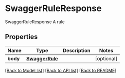# SwaggerRuleResponse

SwaggerRuleResponse A rule
## Properties
Name | Type | Description | Notes
------------ | ------------- | ------------- | -------------
**body** | [**SwaggerRule**](SwaggerRule.md) |  | [optional] 

[[Back to Model list]](../README.md#documentation-for-models) [[Back to API list]](../README.md#documentation-for-api-endpoints) [[Back to README]](../README.md)


